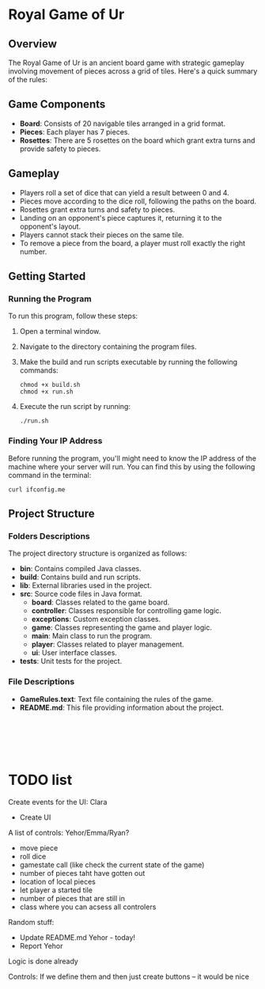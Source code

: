 # Royal Game of Ur

## Overview
The Royal Game of Ur is an ancient board game with strategic gameplay involving movement of pieces across a grid of tiles. Here's a quick summary of the rules:

## Game Components
- **Board**: Consists of 20 navigable tiles arranged in a grid format.
- **Pieces**: Each player has 7 pieces.
- **Rosettes**: There are 5 rosettes on the board which grant extra turns and provide safety to pieces.

## Gameplay
- Players roll a set of dice that can yield a result between 0 and 4.
- Pieces move according to the dice roll, following the paths on the board.
- Rosettes grant extra turns and safety to pieces.
- Landing on an opponent's piece captures it, returning it to the opponent's layout.
- Players cannot stack their pieces on the same tile.
- To remove a piece from the board, a player must roll exactly the right number.

## Getting Started

### Running the Program
To run this program, follow these steps:

1. Open a terminal window.
2. Navigate to the directory containing the program files.
3. Make the build and run scripts executable by running the following commands:

    ```shell
    chmod +x build.sh
    chmod +x run.sh
    ```
4. Execute the run script by running:

    ```shell
    ./run.sh
    ```

### Finding Your IP Address
Before running the program, you'll might need to know the IP address of the machine where your server will run. You can find this by using the following command in the terminal:
```shell
curl ifconfig.me
```

## Project Structure

### Folders Descriptions

The project directory structure is organized as follows:

- **bin**: Contains compiled Java classes.
- **build**: Contains build and run scripts.
- **lib**: External libraries used in the project.
- **src**: Source code files in Java format.
    - **board**: Classes related to the game board.
    - **controller**: Classes responsible for controlling game logic.
    - **exceptions**: Custom exception classes.
    - **game**: Classes representing the game and player logic.
    - **main**: Main class to run the program.
    - **player**: Classes related to player management.
    - **ui**: User interface classes.
- **tests**: Unit tests for the project.


### File Descriptions

- **GameRules.text**: Text file containing the rules of the game.
- **README.md**: This file providing information about the project.

<br>
<br>
<br>
<br>

# TODO list

Create events for the UI: Clara
 - Create UI 

A list of controls:  Yehor/Emma/Ryan?

 - move piece 
 - roll dice
 - gamestate call (like check the current state of the game)
 - number of pieces taht have gotten out
 - location of local pieces 
 - let player a started tile 
 - number of pieces that are still in
 - class where you can acsess all controlers 

Random stuff:
 - Update README.md Yehor - today!
 - Report Yehor

Logic is done already

Controls:
	If we define them and then just create buttons – it would be nice
 	